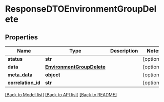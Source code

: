 # ResponseDTOEnvironmentGroupDelete

## Properties
Name | Type | Description | Notes
------------ | ------------- | ------------- | -------------
**status** | **str** |  | [optional] 
**data** | [**EnvironmentGroupDelete**](EnvironmentGroupDelete.md) |  | [optional] 
**meta_data** | **object** |  | [optional] 
**correlation_id** | **str** |  | [optional] 

[[Back to Model list]](../README.md#documentation-for-models) [[Back to API list]](../README.md#documentation-for-api-endpoints) [[Back to README]](../README.md)

